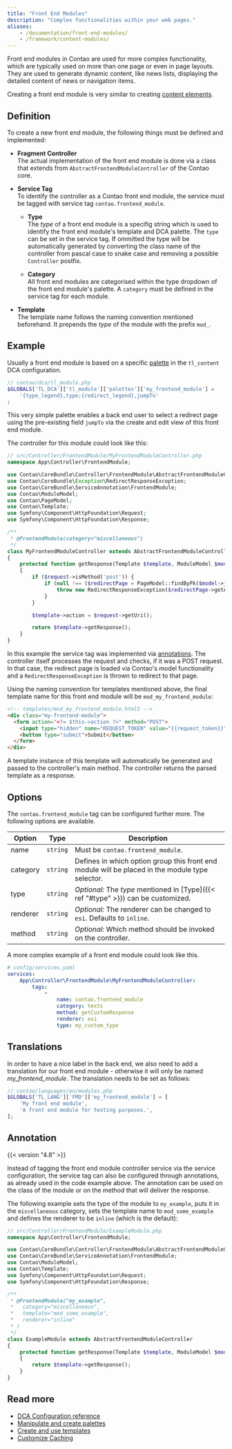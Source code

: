 ```yaml
---
title: "Front End Modules"
description: "Complex functionalities within your web pages."
aliases:
    - /documentation/front-end-modules/
    - /framework/content-modules/
---
```



Front end modules in Contao are used for more complex functionality, which are typically
used on more than one page or even in page layouts. They are used to generate dynamic 
content, like news lists, displaying the detailed content of news or navigation items.

Creating a front end module is very similar to creating [content elements][1].


## Definition

To create a new front end module, the following things must be defined and implemented:

* __Fragment Controller__<br>
  The actual implementation of the front end module is done via a class that extends
  from `AbstractFrontendModuleController` of the Contao core.

* __Service Tag__<br>
  To identify the controller as a Contao front end module, the service must be tagged
  with service tag `contao.frontend_module`.

  * __Type__<a id="type"></a><br>
    The *type* of a front end module is a specifig string which is used to identify
    the front end module's template and DCA palette. The `type` can be set in the 
    service tag. If ommitted the type will be automatically generated by converting the 
    class name of the controller from pascal case to snake case and removing a possible 
    `Controller` postfix.
  
  * __Category__<br>
    All front end modules are categorised within the type dropdown of the front 
    end module's palette. A `category` must be defined in the service tag for each 
    module.

* __Template__<br>
  The template name follows the naming convention mentioned beforehand. It prepends
  the *type* of the module with the prefix `mod_`.


## Example

Usually a front end module is based on a specific [palette][2] in the `tl_content`
DCA configuration.

```php
// contao/dca/tl_module.php
$GLOBALS['TL_DCA']['tl_module']['palettes']['my_frontend_module'] = 
    '{type_legend},type;{redirect_legend},jumpTo'
;
```

This very simple palette enables a back end user to select a redirect page using
the pre-existing field `jumpTo` via the create and edit view of this front end module.

The controller for this module could look like this:

```php
// src/Controller/FrontendModule/MyFrontendModuleController.php
namespace App\Controller\FrontendModule;

use Contao\CoreBundle\Controller\FrontendModule\AbstractFrontendModuleController;
use Contao\CoreBundle\Exception\RedirectResponseException;
use Contao\CoreBundle\ServiceAnnotation\FrontendModule;
use Contao\ModuleModel;
use Contao\PageModel;
use Contao\Template;
use Symfony\Component\HttpFoundation\Request;
use Symfony\Component\HttpFoundation\Response;

/**
 * @FrontendModule(category="miscellaneous")
 */
class MyFrontendModuleController extends AbstractFrontendModuleController
{
    protected function getResponse(Template $template, ModuleModel $model, Request $request): ?Response
    {
        if ($request->isMethod('post')) {
            if (null !== ($redirectPage = PageModel::findByPk($model->jumpTo))) {
                throw new RedirectResponseException($redirectPage->getAbsoluteUrl());
            }
        }

        $template->action = $request->getUri();

        return $template->getResponse();
    }
}
```

In this example the service tag was implemented via [annotations](#annotation). The controller itself
processes the request and checks, if it was a POST request. In that case, the
redirect page is loaded via Contao's model functionality and a `RedirectResponseException`
is thrown to redirect to that page.

Using the naming convention for templates mentioned above, the final template name
for this front end module will be `mod_my_frontend_module`:

```html
<!-- templates/mod_my_frontend_module.html5 -->
<div class="my-frontend-module">   
  <form action="<?= $this->action ?>" method="POST"> 
    <input type="hidden" name="REQUEST_TOKEN" value="{{request_token}}">
    <button type="submit">Submit</button>
  </form>
</div>
```

A template instance of this template will automatically be generated and passed 
to the controller's main method. The controller returns the parsed template
as a response.


## Options

The `contao.frontend_module` tag can be configured further more. The following
options are available.

| Option   | Type     | Description                                                                                         |
| -------- | -------- | ----------------------------------------------------------------------------------------------------|
| name     | `string` | Must be `contao.frontend_module`.                                                                   |
| category | `string` | Defines in which option group this front end module will be placed in the module type selector.     |
| type     | `string` | _Optional:_ The *type* mentioned in [Type]({{< ref "#type" >}}) can be customized.                  |
| renderer | `string` | _Optional:_ The renderer can be changed to `esi`. Defaults to `inline`.                             |
| method   | `string` | _Optional:_  Which method should be invoked on the controller.                                      |

A more complex example of a front end module could look like this.

```yaml
# config/services.yaml
services:
    App\Controller\FrontendModule\MyFrontendModuleController:
        tags:
            -
                name: contao.frontend_module
                category: texts
                method: getCustomResponse
                renderer: esi
                type: my_custom_type
```


## Translations

In order to have a nice label in the back end, we also need to add a translation
for our front end module - otherwise it will only be named *my_frontend_module*.
The translation needs to be set as follows:

```php
// contao/languages/en/modules.php
$GLOBALS['TL_LANG']['FMD']['my_frontend_module'] = [
    'My front end module', 
    'A front end module for testing purposes.',
];
```


## Annotation

{{< version "4.8" >}}

Instead of tagging the front end module controller service via the service configuration,
the service tag can also be configured through annotations, as already used in the 
code example above. The annotation can be used on the class of the module or on
the method that will deliver the response.

The following example sets the type of the module to `my_example`, puts it in the
`miscellaneous` category, sets the template name to `mod_some_example` and defines
the renderer to be `inline` (which is the default):

```php
// src/Controller/FrontendModule/ExampleModule.php
namespace App\Controller\FrontendModule;

use Contao\CoreBundle\Controller\FrontendModule\AbstractFrontendModuleController;
use Contao\CoreBundle\ServiceAnnotation\FrontendModule;
use Contao\ModuleModel;
use Contao\Template;
use Symfony\Component\HttpFoundation\Request;
use Symfony\Component\HttpFoundation\Response;

/**
 * @FrontendModule("my_example",
 *   category="miscellaneous", 
 *   template="mod_some_example",
 *   renderer="inline"
 * )
 */
class ExampleModule extends AbstractFrontendModuleController
{
    protected function getResponse(Template $template, ModuleModel $model, Request $request): ?Response
    {
        return $template->getResponse();
    }
}
```


## Read more

* [DCA Configuration reference][2]
* [Manipulate and create palettes][3]
* [Create and use templates][4]
* [Customize Caching][5]


[1]: /framework/content-elements/
[2]: ../../reference/dca/reference
[3]: ../../reference/dca/palettes
[4]: ../templates
[5]: ../caching

